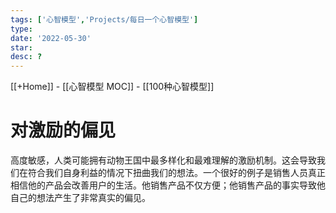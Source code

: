 ```yaml
---
tags: ['心智模型','Projects/每日一个心智模型']
type:  
date: '2022-05-30'
star:
desc: ?
---
```

[[+Home]] - [[心智模型 MOC]] - [[100种心智模型]]


# 对激励的偏见

高度敏感，人类可能拥有动物王国中最多样化和最难理解的激励机制。这会导致我们在符合我们自身利益的情况下扭曲我们的想法。一个很好的例子是销售人员真正相信他的产品会改善用户的生活。他销售产品不仅方便；他销售产品的事实导致他自己的想法产生了非常真实的偏见。